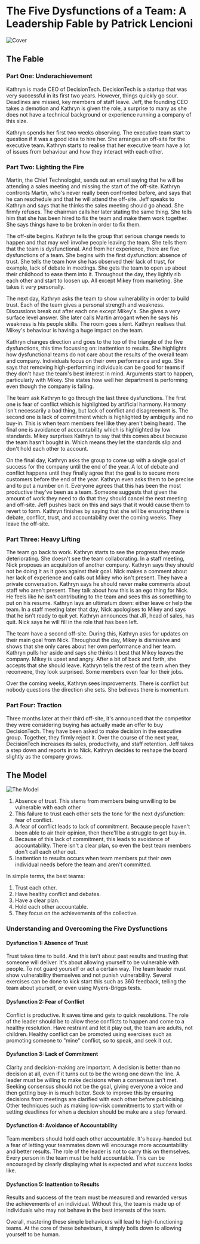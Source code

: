 # The Five Dysfunctions of a Team: A Leadership Fable by Patrick Lencioni

![Cover](./cover.jpg)

## The Fable

### Part One: Underachievement

Kathryn is made CEO of DecisionTech. DecisionTech is a startup that was very successful in its first two years.
However, things quickly go sour. Deadlines are missed, key members of staff leave. Jeff, the founding CEO takes
a demotion and Kathryn is given the role, a surprise to many as she does not have a technical background or
experience running a company of this size.

Kathryn spends her first two weeks observing. The executive team start to question if it was a good idea to
hire her. She arranges an off-site for the executive team. Kathryn starts to realise that her executive team
have a lot of issues from behaviour and how they interact with each other.

### Part Two: Lighting the Fire

Martin, the Chief Technologist, sends out an email saying that he will be attending a sales meeting and missing
the start of the off-site. Kathryn confronts Martin, who's never really been confronted before, and says that he
can reschedule and that he will attend the off-site. Jeff speaks to Kathryn and says that he thinks the sales
meeting should go ahead. She firmly refuses. The chairman calls her later stating the same thing. She tells him
that she has been hired to fix the team and make them work together. She says things have to be broken in order
to fix them.

The off-site begins. Kathryn tells the group that serious change needs to happen and that may well involve people
leaving the team. She tells them that the team is dysfunctional. And from her experience, there are five
dysfunctions of a team. She begins with the first dysfunction: absence of trust. She tells the team how she has
observed their lack of trust, for example, lack of debate in meetings. She gets the team to open up about their
childhood to ease them into it. Throughout the day, they lightly rib each other and start to loosen up. All
except Mikey from marketing. She takes it very personally.

The next day, Kathryn asks the team to show vulnerability in order to build trust. Each of the team gives a
personal strength and weakness. Discussions break out after each one except Mikey's. She gives a very surface
level answer. She later calls Martin arrogant when he says his weakness is his people skills.
The room goes silent. Kathryn realises that Mikey's behaviour is having a huge impact on the team.

Kathryn changes direction and goes to the top of the triangle of the five dysfunctions, this time focussing
on: inattention to results. She highlights how dysfunctional teams do not care about the results of the
overall team and company. Individuals focus on their own performance and ego. She says that removing
high-performing individuals can be good for teams if they don't have the team's best interest in mind.
Arguments start to happen, particularly with Mikey. She states how well her department is performing even
though the company is failing.

The team ask Kathryn to go through the last three dysfunctions. The first one is fear of conflict which
is highlighted by artificial harmony. Harmony isn't necessarily a bad thing, but lack of conflict and
disagreement is. The second one is lack of commitment which is highlighted by ambiguity and no buy-in.
This is when team members feel like they aren't being heard. The final one is avoidance of accountability
which is highlighted by low standards. Mikey surprises Kathryn to say that this comes about because
the team hasn't bought in. Which means they let the standards slip and don't hold each other to account.

On the final day, Kathryn asks the group to come up with a single goal of success for the company until
the end of the year. A lot of debate and conflict happens until they finally agree that the goal is
to secure more customers before the end of the year. Kathryn even asks them to be precise and to put a
number on it. Everyone agrees that this has been the most productive they've been as a team. Someone
suggests that given the amount of work they need to do that they should cancel the next meeting and
off-site. Jeff pushes back on this and says that it would cause them to revert to form. Kathryn finishes
by saying that she will be ensuring there is debate, conflict, trust, and accountability over the coming
weeks. They leave the off-site.

### Part Three: Heavy Lifting

The team go back to work. Kathryn starts to see the progress they made deteriorating. She doesn't see
the team collaborating. In a staff meeting, Nick proposes an acquisition of another company. Kathryn
says they should not be doing it as it goes against their goal. Nick makes a comment about her lack
of experience and calls out Mikey who isn't present. They have a private conversation. Kathryn says
he should never make comments about staff who aren't present. They talk about how this is an ego
thing for Nick. He feels like he isn't contributing to the team and sees this as something to put on
his resume. Kathryn lays an ultimatum down: either leave or help the team. In a staff meeting later that
day, Nick apologises to Mikey and says that he isn't ready to quit yet. Kathryn announces that JR, head
of sales, has quit. Nick says he will fill in the role that has been left.

The team have a second off-site. During this, Kathryn asks for updates on their main goal from Nick.
Throughout the day, Mikey is dismissive and shows that she only cares about her own performance and
her team. Kathryn pulls her aside and says she thinks it best that Mikey leaves the company.
Mikey is upset and angry. After a bit of back and forth, she accepts that she should leave. Kathryn
tells the rest of the team when they reconvene, they look surprised. Some members even fear for
their jobs.

Over the coming weeks, Kathryn sees improvements. There is conflict but nobody questions the direction
she sets. She believes there is momentum.

### Part Four: Traction

Three months later at their third off-site, it's announced that the competitor they were considering
buying has actually made an offer to buy DecisionTech. They have been asked to make decision in the
executive group. Together, they firmly reject it. Over the course of the next year, DecisionTech
increases its sales, productivity, and staff retention. Jeff takes a step down and reports in to
Nick. Kathryn decides to reshape the board slightly as the company grows.

## The Model

![The Model](./the-model.jpg)

1. Absence of trust. This stems from members being unwilling to be vulnerable with each other
2. This failure to trust each other sets the tone for the next dysfunction: fear of conflict.
3. A fear of conflict leads to lack of commitment. Because people haven't been able to air their
   opinion, then there'll be a struggle to get buy-in.
4. Because of this lack of commitment, this leads to avoidance of accountability. There isn't a
   clear plan, so even the best team members don't call each other out.
5. Inattention to results occurs when team members put their own individual needs before the team
   and aren't committed.

In simple terms, the best teams:

1. Trust each other.
2. Have healthy conflict and debates.
3. Have a clear plan.
4. Hold each other accountable.
5. They focus on the achievements of the collective.

### Understanding and Overcoming the Five Dysfunctions

#### Dysfunction 1: Absence of Trust

Trust takes time to build. And this isn't about past results and trusting that someone will deliver.
It's about allowing yourself to be vulnerable with people. To not guard yourself or act a certain way.
The team leader must show vulnerability themselves and not punish vulnerability. Several exercises can
be done to kick start this such as 360 feedback, telling the team about yourself, or even using
Myers-Briggs tests.

#### Dysfunction 2: Fear of Conflict

Conflict is productive. It saves time and gets to quick resolutions. The role of the leader should be to
allow these conflicts to happen and come to a healthy resolution. Have restraint and let it play out, the
team are adults, not children. Healthy conflict can be promoted using exercises such as promoting someone
to "mine" conflict, so to speak, and seek it out.

#### Dysfunction 3: Lack of Commitment

Clarity and decision-making are important. A decision is better than no decision at all, even if it turns
out to be the wrong one down the line. A leader must be willing to make decisions when a consensus isn't
met. Seeking consensus should not be the goal, giving everyone a voice and then getting buy-in is much
better. Seek to improve this by ensuring decisions from meetings are clarified with each other before
publicising. Other techniques such as making low-risk commitments to start with or setting deadlines
for when a decision should be make are a step forward.

#### Dysfunction 4: Avoidance of Accountability

Team members should hold each other accountable. It's heavy-handed but a fear of letting your teammates
down will encourage more accountability and better results. The role of the leader is not to carry this
on themselves. Every person in the team must be held accountable. This can be encouraged by clearly
displaying what is expected and what success looks like.

#### Dysfunction 5: Inattention to Results

Results and success of the team must be measured and rewarded versus the achievements of an individual.
Without this, the team is made up of individuals who may not behave in the best interests of the team.

Overall, mastering these simple behaviours will lead to high-functioning teams. At the core of these
behaviours, it simply boils down to allowing yourself to be human.
